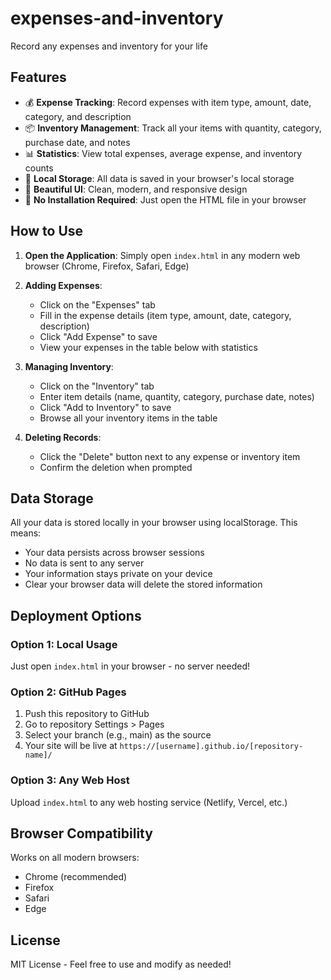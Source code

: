 # expenses-and-inventory
Record any expenses and inventory for your life

## Features

- 💰 **Expense Tracking**: Record expenses with item type, amount, date, category, and description
- 📦 **Inventory Management**: Track all your items with quantity, category, purchase date, and notes
- 📊 **Statistics**: View total expenses, average expense, and inventory counts
- 💾 **Local Storage**: All data is saved in your browser's local storage
- 🎨 **Beautiful UI**: Clean, modern, and responsive design
- 🚀 **No Installation Required**: Just open the HTML file in your browser

## How to Use

1. **Open the Application**: Simply open `index.html` in any modern web browser (Chrome, Firefox, Safari, Edge)

2. **Adding Expenses**:
   - Click on the "Expenses" tab
   - Fill in the expense details (item type, amount, date, category, description)
   - Click "Add Expense" to save
   - View your expenses in the table below with statistics

3. **Managing Inventory**:
   - Click on the "Inventory" tab
   - Enter item details (name, quantity, category, purchase date, notes)
   - Click "Add to Inventory" to save
   - Browse all your inventory items in the table

4. **Deleting Records**:
   - Click the "Delete" button next to any expense or inventory item
   - Confirm the deletion when prompted

## Data Storage

All your data is stored locally in your browser using localStorage. This means:
- Your data persists across browser sessions
- No data is sent to any server
- Your information stays private on your device
- Clear your browser data will delete the stored information

## Deployment Options

### Option 1: Local Usage
Just open `index.html` in your browser - no server needed!

### Option 2: GitHub Pages
1. Push this repository to GitHub
2. Go to repository Settings > Pages
3. Select your branch (e.g., main) as the source
4. Your site will be live at `https://[username].github.io/[repository-name]/`

### Option 3: Any Web Host
Upload `index.html` to any web hosting service (Netlify, Vercel, etc.)

## Browser Compatibility

Works on all modern browsers:
- Chrome (recommended)
- Firefox
- Safari
- Edge

## License

MIT License - Feel free to use and modify as needed!
